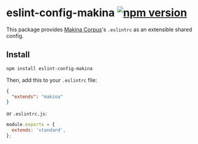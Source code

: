 # eslint-config-makina [![npm version][]][npm link]

This package provides [Makina Corpus][]'s `.eslintrc` as an extensible shared config.

## Install

```sh
npm install eslint-config-makina
```

Then, add this to your `.eslintrc` file:

```json
{
  "extends": "makina"
}
```

or `.eslintrc.js`:

```js
module.exports = {
  extends: 'standard',
};
```

[npm version]: https://badge.fury.io/js/eslint-config-makina.svg
[Makina Corpus]: https://makina-corpus.com "Experts en logiciels libres, portails web et cartographie"
[npm link]: https://www.npmjs.com/package/eslint-config-makina "npm package"